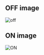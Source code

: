 ## OFF image

![off](https://user-images.githubusercontent.com/94293980/144372621-672cda78-c089-45c0-b6f9-c0e0033d5b20.PNG)

## ON image

![ON](https://user-images.githubusercontent.com/94293980/144374817-467b375e-b442-485a-9b26-9d31323020f5.png)
